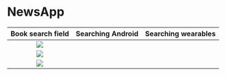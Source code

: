 # NewsApp


Book search field           |  Searching Android         |   Searching wearables         |
:-------------------------:|:-------------------------:|:-------------------------:|
![](https://cloud.githubusercontent.com/assets/23319417/23674684/58171698-033c-11e7-8277-052b851e45b4.png)  |  
![](https://cloud.githubusercontent.com/assets/23319417/23674683/5806769e-033c-11e7-8e42-6d694bd5d015.png) |  
![](https://cloud.githubusercontent.com/assets/23319417/23674685/58177aac-033c-11e7-97fe-2e27510f1205.png) |

